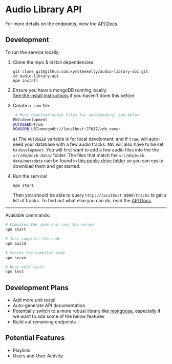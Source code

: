# Audio Library API

For more details on the endpoints, view the [API Docs](./docs/api.md).

## Development

To run the service locally:

1. Clone the repo & install dependencies  
    ```
    git clone git@github.com:kyrstenkelly/audio-library-api.git
    cd audio-library-api
    npm install
    ```

2. Ensure you have a mongoDB running locally.  
    [See the install instructions](https://docs.mongodb.com/manual/installation/) if you haven't done this before.

3. Create a `.env` file:
    ```bash
     # Must download audio files for autoseeding, see below
    ENV=development
    AUTOSEED=true
    MONGODB_URI=mongodb://localhost:27017/<db_name>
    ```
    
    a) The `AUTOSEED` variable is for local develoment, and if `true`, will auto-seed your database with a few audio tracks. `ENV` will also have to be set to `development`. You will first want to add a few audio files into the the `src/db/mock-data/` folder. 
    The files that match the `src/db/mock-data/metadata` can be found in [this public drive folder](https://drive.google.com/drive/folders/1BsGeGv8JwCw2trWIlTQ3cCCC8RW9HVOt) so you can easily download them and get started.

   
4. Run the service!
    ```
    npm start
    ```
    Then you should be able to query `http://localhost:8080/tracks` to get a list of tracks. To find out what else you can do, read the [API Docs](./docs/api.md).
  
----

Available commands:

```bash
# Compiles the code and runs the server
npm start

# Just compiles the code
npm build

# Serves the compiled code
npm serve

# Runs unit tests
npm test
```

## Development Plans

* Add more unit tests!
* Auto-generate API documentation
* Potentially switch to a more robust library like [mongoose](https://www.npmjs.com/package/mongoose), especially if we want to add some of the below features
* Build out remaining endpoints

## Potential Features

* Playlists
* Users and User Activity
